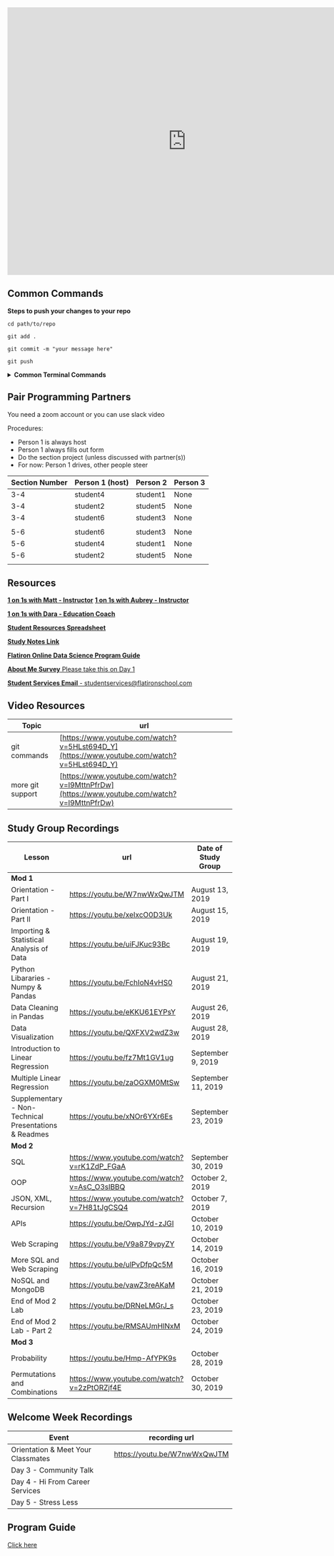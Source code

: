 <!--- Calendar iframe goes below --->
<iframe src="https://calendar.google.com/calendar/embed?src=flatironschool.com_392nm1i0i317gmmvqnvc6tih3s%40group.calendar.google.com&ctz=America%2FNew_York" style="border: 0" width="800" height="600" frameborder="0" scrolling="no"></iframe>

## Common Commands

**Steps to push your changes to your repo**

```
cd path/to/repo

git add .

git commit -m "your message here"

git push
```

<details>
<summary style="font-weight:bold;">Common Terminal Commands</summary>


|command | command will |
| -------| -------------| 
| ls     | list all files in directory | 
| cd     | change directory | 
| mkdir  | create a new directory | 
| cd ..  | will change directory to parent directory |
|        | (the directory above your current directory |
| jupyter notebook | opens jupyter notebook in current directory | 

</details>


<!--- Pair Programming Section --->
## Pair Programming Partners
You need a zoom account or you can use slack video

Procedures:
* Person 1 is always host
* Person 1 always fills out form
* Do the section project (unless discussed with partner(s))
* For now: Person 1 drives, other people steer

| Section Number| Person 1 (host) | Person 2 | Person 3|
| --------------| ----------------| ---------| --------|
|3-4|student4|student1|None|
|3-4|student2|student5|None|
|3-4|student6|student3|None|
|||||
|5-6|student6|student3|None|
|5-6|student4|student1|None|
|5-6|student2|student5|None|
|||||
<!---
|7-8|student1|student2|None|
|7-8|student5|student4|None|
|7-8|student3|student6|None|
|||||
|9-10|student6|student2|None|
|9-10|student4|student5|None|
|9-10|student1|student3|None|
|||||
|11-12|student6|student5|None|
|11-12|student2|student4|None|
|11-12|student3|student1|None|
|||||
|13-14|student6|student1|None|
|13-14|student2|student3|None|
|13-14|student4|student5|None|
|||||
|15-16|student3|student6|None|
|15-16|student4|student1|None|
|15-16|student2|student5|None|
|||||
|17-18|student1|student3|None|
|17-18|student5|student6|None|
|17-18|student2|student4|None|
|||||
|19-20|student5|student1|None|
|19-20|student2|student6|None|
|19-20|student4|student3|None|
|||||
|21-22|student4|student3|None|
|21-22|student2|student5|None|
|21-22|student1|student6|None|
|||||
|23-24|student5|student4|None|
|23-24|student1|student2|None|
|23-24|student3|student6|None|
|||||
|25-26|student4|student2|None|
|25-26|student1|student6|None|
|25-26|student5|student3|None|
|||||
|27-28|student6|student1|None|
|27-28|student5|student2|None|
|27-28|student3|student4|None|
|||||
|29-30|student4|student3|None|
|29-30|student6|student5|None|
|29-30|student1|student2|None|
|||||
|31-32|student6|student5|None|
|31-32|student1|student4|None|
|31-32|student3|student2|None|
|||||
|33-34|student5|student4|None|
|33-34|student2|student1|None|
|33-34|student3|student6|None|
|||||
|35-36|student3|student1|None|
|35-36|student6|student4|None|
|35-36|student5|student2|None|
|||||
|37-38|student5|student3|None|
|37-38|student6|student1|None|
|37-38|student4|student2|None|
|||||
|39-40|student3|student4|None|
|39-40|student1|student5|None|
|39-40|student2|student6|None|
|||||
|41-42|student5|student1|None|
|41-42|student2|student4|None|
|41-42|student3|student6|None|
|||||
|43-44|student6|student4|None|
|43-44|student2|student3|None|
|43-44|student5|student1|None|
|||||
|45-46|student4|student2|None|
|45-46|student3|student5|None|
|45-46|student6|student1|None|
|||||
|47-48|student6|student3|None|
|47-48|student1|student2|None|
|47-48|student5|student4|None|
|||||
this end-tag is closing the comment on the table --->
<!--- paste pair programming table above --->

<!--- Resources Section --->

## Resources

[**1 on 1s with Matt - Instructor**](https://go.oncehub.com/1on1withMatt)
[**1 on 1s with Aubrey - Instructor**](https://go.oncehub.com/1on1withAubrey)

[**1 on 1s with Dara - Education Coach**](https://darapaoletti.youcanbook.me)

[**Student Resources Spreadsheet**](https://docs.google.com/spreadsheets/d/1CNGDhjcQZDRx2sWByd2v-mgUOjy13Cd_hQYVXPuzEDE/edit#gid=666583018)

[**Study Notes Link**](https://github.com/cyranothebard/ds_career_studygroupnotes)

[**Flatiron Online Data Science Program Guide**](https://drive.google.com/file/d/19A8VN5AIjTfF0iayuW__elrVGb5_d7Bh/view?usp=sharing)

[**About Me Survey** Please take this on Day 1](https://forms.gle/SJWWi5WJQsGRBitSA)

[**Student Services Email** - studentservices@flatironschool.com](mailto:studentservices@flatironschool.com)

<!--- Video Resources --->

## Video Resources

|Topic| url |
|-----|-----|
|git commands|[https://www.youtube.com/watch?v=5HLst694D_Y](https://www.youtube.com/watch?v=5HLst694D_Y) | 
|more git support|[https://www.youtube.com/watch?v=I9MttnPfrDw](https://www.youtube.com/watch?v=I9MttnPfrDw) | 

<!----- Below are all of the Mod Project Rubrics in a tablel--->
<!--- Mod Project Rubrics
## Project Rubrics + Video Explanation
|Rubric | Video |
|-------|-------|
|[Mod 1](https://drive.google.com/open?id=1WCkKzf9utHWuBMrrYoCr1PkIDmWq-4T7) | |
|[Mod 2](https://drive.google.com/open?id=1HfDSYlQUAOgfziiXcrOYyXcg1c-tTNGS) | |
|[Mod 3](https://drive.google.com/open?id=1cv4bzl3i_oi9T4lsNxL9wpS5pFQ5gbOW) | |
|[Mod 4](https://drive.google.com/open?id=1vkW6SvbXfUyrs-q_C6O9Xj0JbEuKz-4n) | |
|Capstone]() | |
--->

## Study Group Recordings
|Lesson| url | Date of Study Group | Github Repo |
|------|-----| ---- | --- |
| **Mod 1** |
| Orientation - Part I | https://youtu.be/W7nwWxQwJTM | August 13, 2019 | - |
| Orientation - Part II | https://youtu.be/xeIxcO0D3Uk | August 15, 2019| - |
| Importing & Statistical Analysis of Data | https://youtu.be/uiFJKuc93Bc | August 19, 2019 | https://github.com/cyranothebard/ds_career_studygroupnotes/blob/master/M01S03.ipynb |
| Python Libararies - Numpy & Pandas| https://youtu.be/FchIoN4vHS0 | August 21, 2019| - |
| Data Cleaning in Pandas | https://youtu.be/eKKU61EYPsY | August 26, 2019| - |
| Data Visualization | https://youtu.be/QXFXV2wdZ3w | August 28, 2019| - |
| Introduction to Linear Regression | https://youtu.be/fz7Mt1GV1ug | September 9, 2019| - |
| Multiple Linear Regression | https://youtu.be/zaOGXM0MtSw | September 11, 2019| - |
| Supplementary - Non-Technical Presentations & Readmes | https://youtu.be/xNOr6YXr6Es | September 23, 2019 | - |
| **Mod 2** | 
| SQL | https://www.youtube.com/watch?v=rK1ZdP_FGaA | September 30, 2019 | https://github.com/matthewsparr/Data-Science-Lessons/tree/master/SQL |
| OOP | https://www.youtube.com/watch?v=AsC_O3slBBQ | October 2, 2019 | https://github.com/matthewsparr/Data-Science-Lessons/tree/master/OOP |
| JSON, XML, Recursion | https://www.youtube.com/watch?v=7H81tJgCSQ4 | October 7, 2019 | https://github.com/matthewsparr/Data-Science-Lessons/tree/master/JSON-XML-Recur |
| APIs | https://youtu.be/OwpJYd-zJGI | October 10, 2019 | https://github.com/matthewsparr/Data-Science-Lessons/tree/master/APIs |
| Web Scraping | https://youtu.be/V9a879vpyZY | October 14, 2019 | https://github.com/matthewsparr/Data-Science-Lessons/tree/master/Web%20Scraping |
| More SQL and Web Scraping | https://youtu.be/ulPvDfpQc5M | October 16, 2019 | https://github.com/matthewsparr/Data-Science-Lessons/tree/master/Extra%20SQL%2C%20Web%20Scraping |
| NoSQL and MongoDB | https://youtu.be/vawZ3reAKaM | October 21, 2019 | https://github.com/matthewsparr/Data-Science-Lessons/tree/master/MongoDB |
| End of Mod 2 Lab | https://youtu.be/DRNeLMGrJ_s | October 23, 2019 | https://github.com/matthewsparr/Data-Science-Lessons/tree/master/End%20of%20Mod%202 |
| End of Mod 2 Lab - Part 2 | https://youtu.be/RMSAUmHlNxM | October 24, 2019 | https://github.com/matthewsparr/Data-Science-Lessons/tree/master/End%20of%20Mod%202 |
| **Mod 3** |
| Probability  | https://youtu.be/Hmp-AfYPK9s | October 28, 2019 | https://github.com/matthewsparr/Data-Science-Lessons/tree/master/Probability |
| Permutations and Combinations | https://www.youtube.com/watch?v=2zPtORZjf4E | October 30, 2019 | https://github.com/matthewsparr/Data-Science-Lessons/tree/master/Permutations%20and%20Combinations |

## Welcome Week Recordings
| Event | recording url |
|-------|---------------|
|Orientation & Meet Your Classmates | https://youtu.be/W7nwWxQwJTM |
|Day 3 - Community Talk | |
|Day 4 - Hi From Career Services| |
|Day 5 - Stress Less | |

## Program Guide
[Click here](https://help.learn.co/online-immersive-bootcamps/what-if-i-cant-keep-up-with-my-cohort)
